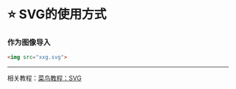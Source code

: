 # ⭐ SVG的使用方式


### 作为图像导入
```html
<img src="xxg.svg">
```

---

相关教程：[菜鸟教程：SVG](https://www.runoob.com/html/html5-svg.html)
